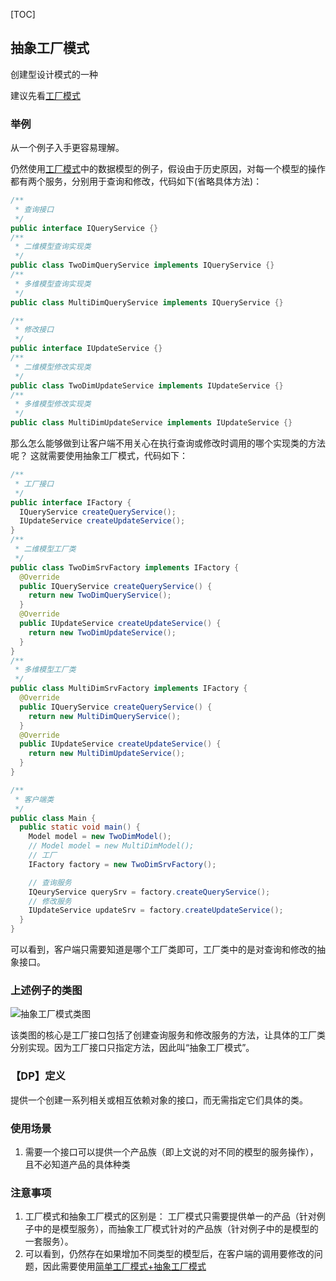 [TOC]
## 抽象工厂模式
创建型设计模式的一种

建议先看[工厂模式]()

### 举例
从一个例子入手更容易理解。

仍然使用[工厂模式]()中的数据模型的例子，假设由于历史原因，对每一个模型的操作都有两个服务，分别用于查询和修改，代码如下(省略具体方法)：
```Java
/**
 * 查询接口
 */
public interface IQueryService {}
/**
 * 二维模型查询实现类
 */
public class TwoDimQueryService implements IQueryService {}
/**
 * 多维模型查询实现类
 */
public class MultiDimQueryService implements IQueryService {}

/**
 * 修改接口
 */
public interface IUpdateService {}
/**
 * 二维模型修改实现类
 */
public class TwoDimUpdateService implements IUpdateService {}
/**
 * 多维模型修改实现类
 */
public class MultiDimUpdateService implements IUpdateService {}
```
那么怎么能够做到让客户端不用关心在执行查询或修改时调用的哪个实现类的方法呢？ 这就需要使用抽象工厂模式，代码如下：
```Java
/**
 * 工厂接口
 */
public interface IFactory {
  IQueryService createQueryService();
  IUpdateService createUpdateService();
}
/**
 * 二维模型工厂类
 */
public class TwoDimSrvFactory implements IFactory {
  @Override
  public IQueryService createQueryService() {
    return new TwoDimQueryService();
  }
  @Override
  public IUpdateService createUpdateService() {
    return new TwoDimUpdateService();
  }
}
/**
 * 多维模型工厂类
 */
public class MultiDimSrvFactory implements IFactory {
  @Override
  public IQueryService createQueryService() {
    return new MultiDimQueryService();
  }
  @Override
  public IUpdateService createUpdateService() {
    return new MultiDimUpdateService();
  }
}

/**
 * 客户端类
 */
public class Main {
  public static void main() {
    Model model = new TwoDimModel();
    // Model model = new MultiDimModel();
    // 工厂
    IFactory factory = new TwoDimSrvFactory();

    // 查询服务
    IQeuryService querySrv = factory.createQueryService();
    // 修改服务
    IUpdateService updateSrv = factory.createUpdateService();
  }
}
```
可以看到，客户端只需要知道是哪个工厂类即可，工厂类中的是对查询和修改的抽象接口。

### 上述例子的类图
![抽象工厂模式类图]()

该类图的核心是工厂接口包括了创建查询服务和修改服务的方法，让具体的工厂类分别实现。因为工厂接口只指定方法，因此叫“抽象工厂模式”。

### 【DP】定义
提供一个创建一系列相关或相互依赖对象的接口，而无需指定它们具体的类。

### 使用场景
1. 需要一个接口可以提供一个产品族（即上文说的对不同的模型的服务操作），且不必知道产品的具体种类

### 注意事项
1. 工厂模式和抽象工厂模式的区别是： 工厂模式只需要提供单一的产品（针对例子中的是模型服务），而抽象工厂模式针对的产品族（针对例子中的是模型的一套服务）。
2. 可以看到，仍然存在如果增加不同类型的模型后，在客户端的调用要修改的问题，因此需要使用[简单工厂模式+抽象工厂模式]()